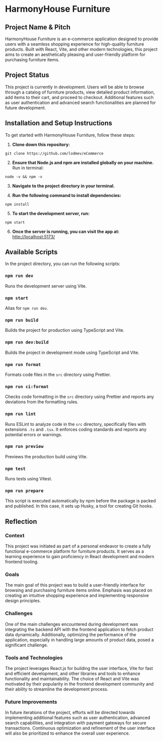 # HarmonyHouse Furniture

## Project Name & Pitch

HarmonyHouse Furniture is an e-commerce application designed to provide users with a seamless shopping experience for high-quality furniture products. Built with React, Vite, and other modern technologies, this project aims to create an aesthetically pleasing and user-friendly platform for purchasing furniture items.

## Project Status

This project is currently in development. Users will be able to browse through a catalog of furniture products, view detailed product information, add items to their cart, and proceed to checkout. Additional features such as user authentication and advanced search functionalities are planned for future development.


## Installation and Setup Instructions

To get started with HarmonyHouse Furniture, follow these steps:

1. **Clone down this repository:** 

  `git clone https://github.com/lodmev/eCommerce`

2. **Ensure that Node.js and npm are installed globally on your machine.** Run in terminal:

`node -v && npm -v`

3. **Navigate to the project directory in your terminal.**

4. **Run the following command to install dependencies:**

`npm install`

5. **To start the development server, run:**

`npm start`

6. **Once the server is running, you can visit the app at:**
   [http://localhost:5173/](http://localhost:5173/)


## Available Scripts

In the project directory, you can run the following scripts:

### `npm run dev`

Runs the development server using Vite.

### `npm start`

Alias for `npm run dev`.

### `npm run build`

Builds the project for production using TypeScript and Vite.

### `npm run dev:build`

Builds the project in development mode using TypeScript and Vite.

### `npm run format`

Formats code files in the `src` directory using Prettier.

### `npm run ci:format`

Checks code formatting in the `src` directory using Prettier and reports any deviations from the formatting rules.

### `npm run lint`

Runs ESLint to analyze code in the `src` directory, specifically files with extensions `.ts` and `.tsx`. It enforces coding standards and reports any potential errors or warnings.

### `npm run preview`

Previews the production build using Vite.

### `npm test`

Runs tests using Vitest.

### `npm run prepare`

This script is executed automatically by npm before the package is packed and published. In this case, it sets up Husky, a tool for creating Git hooks.


## Reflection

### Context
This project was initiated as part of a personal endeavor to create a fully functional e-commerce platform for furniture products. It serves as a learning experience to gain proficiency in React development and modern frontend tooling.

### Goals
The main goal of this project was to build a user-friendly interface for browsing and purchasing furniture items online. Emphasis was placed on creating an intuitive shopping experience and implementing responsive design principles.

### Challenges
One of the main challenges encountered during development was integrating the backend API with the frontend application to fetch product data dynamically. Additionally, optimizing the performance of the application, especially in handling large amounts of product data, posed a significant challenge.

### Tools and Technologies
The project leverages React.js for building the user interface, Vite for fast and efficient development, and other libraries and tools to enhance functionality and maintainability. The choice of React and Vite was motivated by their popularity in the frontend development community and their ability to streamline the development process.

### Future Improvements
In future iterations of the project, efforts will be directed towards implementing additional features such as user authentication, advanced search capabilities, and integration with payment gateways for secure transactions. Continuous optimization and refinement of the user interface will also be prioritized to enhance the overall user experience.
